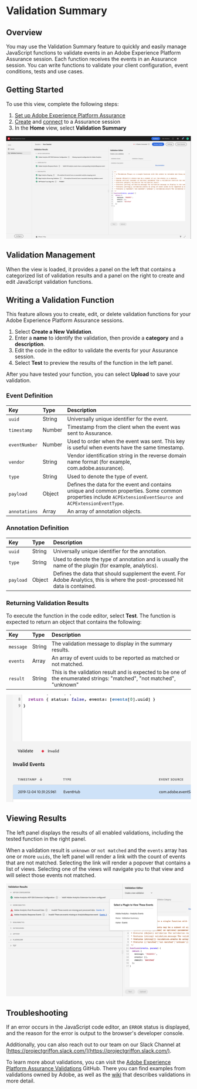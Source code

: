 # Validation Summary

## Overview

You may use the Validation Summary feature to quickly and easily manage JavaScript functions to validate events in an Adobe Experience Platform Assurance session. Each function receives the events in an Assurance session. You can write functions to validate your client configuration, event conditions, tests and use cases.

## Getting Started

To use this view, complete the following steps:

1. [Set up Adobe Experience Platform Assurance](../set-up.md)
2. [Create](./index.md#creating-sessions) and [connect](./index.md#connecting-to-a-session) to a Assurance session
3. In the **Home** view, select **Validation Summary**

![Validation Summary](./assets/validation-summary/validation-summary.png)

## Validation Management

When the view is loaded, it provides a panel on the left that contains a categorized list of validation results and a panel on the right to create and edit JavaScript validation functions.

## Writing a Validation Function

This feature allows you to create, edit, or delete validation functions for your Adobe Experience Platform Assurance sessions.

1. Select **Create a New Validation**.
2. Enter a **name** to identify the validation, then provide a **category** and a **description**.
3. Edit the code in the editor to validate the events for your Assurance session.
4. Select **Test** to preview the results of the function in the left panel.

After you have tested your function, you can select **Upload** to save your validation.

### Event Definition

| Key | Type | Description |
| :--- | :--- | :--- |
| `uuid` | String | Universally unique identifier for the event. |
| `timestamp` | Number | Timestamp from the client when the event was sent to Assurance. |
| `eventNumber` | Number | Used to order when the event was sent. This key is useful when events have the same timestamp. |
| `vendor` | String | Vendor identification string in the reverse domain name format (for example, com.adobe.assurance). |
| `type` | String | Used to denote the type of event. |
| `payload` | Object | Defines the data for the event and contains unique and common properties. Some common properties include `ACPExtensionEventSource and ACPExtensionEventType`. |
| `annotations` | Array | An array of annotation objects. |

### Annotation Definition

| Key | Type | Description |
| :--- | :--- | :--- |
| `uuid` | String | Universally unique identifier for the annotation. |
| `type` | String | Used to denote the type of annotation and is usually the name of the plugin (for example, analytics). |
| `payload` | Object | Defines the data that should supplement the event. For Adobe Analytics, this is where the post-processed hit data is contained. |

### Returning Validation Results

To execute the function in the code editor, select **Test**. The function is expected to return an object that contains the following:

| Key | Type | Description |
| :--- | :--- | :--- | 
| `message` | String | The validation message to display in the summary results. |
| `events` | Array | An array of event uuids to be reported as matched or not matched. |
| `result` | String | This is the validation result and is expected to be one of the enumerated strings: "matched", "not matched", "unknown" |

![](./assets/validation-summary/invalid.png)

## Viewing Results

The left panel displays the results of all enabled validations, including the tested function in the right panel.

When a validation result is `unknown` or `not matched` and the `events` array has one or more `uuids`, the left panel will render a link with the count of events that are not matched. Selecting the link will render a popover that contains a list of views. Selecting one of the views will navigate you to that view and will select those events not matched.

![](./assets/validation-summary/results.png)

## Troubleshooting

If an error occurs in the JavaScript code editor, an `ERROR` status is displayed, and the reason for the error is output to the browser's developer console.

Additionally, you can also reach out to our team on our Slack Channel at [https://projectgriffon.slack.com/](https://projectgriffon.slack.com/).

To learn more about validations, you can visit the [Adobe Experience Platform Assurance Validations](https://github.com/adobe/assurance-validation-plugins) GitHub. There you can find examples from validations owned by Adobe, as well as the [wiki](https://github.com/adobe/assurance-validation-plugins/wiki) that describes validations in more detail.

